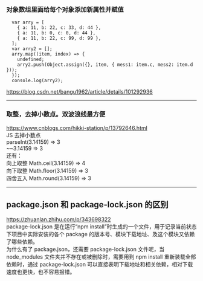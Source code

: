 ### 对象数组里面给每个对象添加新属性并赋值

```
  var arry = [
    { a: 11, b: 22, c: 33, d: 44 },
    { a: 11, b: 0, c: 0, d: 44 },
    { a: 11, b: 22, c: 99, d: 99 },
  ];
  var arry2 = [];
  arry.map((item, index) => {
    undefined;
    arry2.push(Object.assign({}, item, { mess1: item.c, mess2: item.d }));
  });
  console.log(arry2);
```

https://blog.csdn.net/bangu1962/article/details/101292936

---

### 取整，去掉小数点。双波浪线最方便

https://www.cnblogs.com/hikki-station/p/13792646.html  
JS 去掉小数点  
parseInt(3.14159) => 3  
~~3.14159 => 3  
还有：  
向上取整 Math.ceil(3.14159) => 4  
向下取整 Math.floor(3.14159) => 3  
四舍五入 Math.round(3.14159) => 3

---

## package.json 和 package-lock.json 的区别

https://zhuanlan.zhihu.com/p/343698322    
package-lock.json 是在运行“npm install”时生成的一个文件，用于记录当前状态下项目中实际安装的各个 package 的版本号、模块下载地址、及这个模块又依赖了哪些依赖。      
为什么有了 package.json，还需要 package-lock.json 文件呢，当 node_modules 文件夹并不存在或被删除时，需要用到 npm install 重新装载全部依赖时，通过 package-lock.json 可以直接表明下载地址和相关依赖，相对下载速度也更快，也不容易报错。
